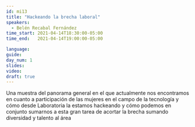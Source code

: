 ```yaml
---
id: mi13
title: "Hackeando la brecha laboral"
speakers:
  - Belén Recabal Fernández
time_start: 2021-04-14T18:30:00-05:00
time_end:   2021-04-14T19:00:00-05:00

language: 
guide:
day_num: 1
slides: 
video: 
draft: true
---
```


Una muestra del panorama general en el que actualmente nos encontramos en cuanto a participación de las mujeres en el campo de la tecnología y cómo desde Laboratoria la estamos hackeando y cómo podemos en conjunto sumarnos a esta gran tarea de acortar la brecha sumando diversidad y talento al área

